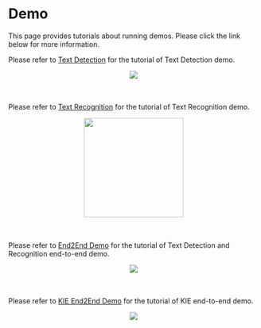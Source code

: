 # Demo

This page provides tutorials about running demos. Please click the link below for more information.

Please refer to [Text Detection](docs/text_det_demo.md) for the tutorial of Text Detection demo.

<div align="center">
    <img src="resources/demo_text_det_pred.jpg"/><br>

</div>
<br>
<br>

Please refer to [Text Recognition](docs/text_recog_demo.md) for the tutorial of Text Recognition demo.

<div align="center">
    <img src="resources/demo_text_recog_pred.jpg" width="200px" alt/><br>

</div>
<br>
<br>

Please refer to [End2End Demo](docs/ocr_demo.md) for the tutorial of Text Detection and Recognition end-to-end demo.

<div align="center">
    <img src="resources/demo_ocr_pred.jpg"/><br>

</div>
<br>
<br>

Please refer to [KIE End2End Demo](docs/kie_demo.md) for the tutorial of KIE end-to-end demo.

<div align="center">
    <img src="resources/demo_kie_pred.jpeg"/><br>

</div>


<br>
